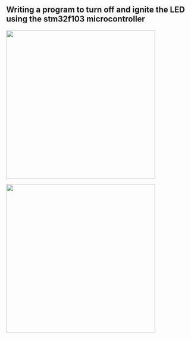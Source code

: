 ## Writing a program to turn off and ignite the LED using the stm32f103 microcontroller

<p><img src="https://github.com/adem-marangoz/embedded_system_online_diploma/blob/master/Embedded%20C/Assignment/Assignement_1/1.PNG" width="400px">
<p><img src="https://github.com/adem-marangoz/embedded_system_online_diploma/blob/master/Embedded%20C/Assignment/Assignement_1/1-1.PNG" width="400px"></p>
